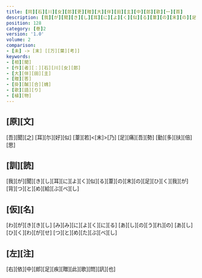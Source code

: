 ```yaml
---
title: [同][石][川][女][郎][更][贈][大][伴][田][主][中][郎][歌][一][首]
description: [我][が][聞][き][し][耳][に][よ][く][似][る][葦][の][末][の][足][ひ][く][我][が][背][つ][と][め][給][ぶ][べ][し]
position: 128
category: [巻]2
version: '1.0'
volume: 2
comparison:
- [未] -> [末] [[万][葉][考]]
keywords:
- [相][聞]
- [作][者][：][石][川][女][郎]
- [大][伴][田][主]
- [贈][答]
- [掛][醎][合][媿]
- [歌][語][り]
- [植][物]
---
```


## [原][文]

[吾][聞][之] [耳][尓][好][似] [葦][若]<[末]>[乃] [足][痛][吾][勢] [勤][多][扶][倍][思]

## [訓][読]

[我][が][聞][き][し][耳][に][よ][く][似][る][葦][の][末][の][足][ひ][く][我][が][背][つ][と][め][給][ぶ][べ][し]

## [仮][名]

[わ][が][き][き][し] [み][み][に][よ][く][に][る] [あ][し][の][う][れ][の] [あ][し][ひ][く][わ][が][せ] [つ][と][め][た][ぶ][べ][し]

## [左][注]

[右][依][中][郎][足][疾][贈][此][歌][問][訊][也]

